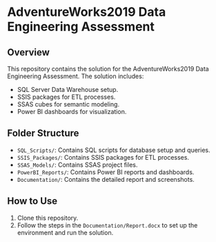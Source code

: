 # AdventureWorks2019 Data Engineering Assessment

## Overview
This repository contains the solution for the AdventureWorks2019 Data Engineering Assessment. The solution includes:
- SQL Server Data Warehouse setup.
- SSIS packages for ETL processes.
- SSAS cubes for semantic modeling.
- Power BI dashboards for visualization.

## Folder Structure
- `SQL_Scripts/`: Contains SQL scripts for database setup and queries.
- `SSIS_Packages/`: Contains SSIS packages for ETL processes.
- `SSAS_Models/`: Contains SSAS project files.
- `PowerBI_Reports/`: Contains Power BI reports and dashboards.
- `Documentation/`: Contains the detailed report and screenshots.

## How to Use
1. Clone this repository.
2. Follow the steps in the `Documentation/Report.docx` to set up the environment and run the solution.